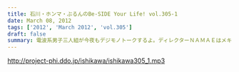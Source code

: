 ```yaml
---
title: 石川・ホンマ・ぶるんのBe-SIDE Your Life! vol.305-1
date: March 08, 2012
tags: ['2012', 'March 2012', 'vol.305']
draft: false
summary: 電波系男子三人組が今夜もデジモノトークするよ。ディレクターＮＡＭＡＥはメキシコに高飛びでおやすみです。メヒコ。代打Ｄビーチ
---
```


http://project-phi.ddo.jp/ishikawa/ishikawa305_1.mp3

